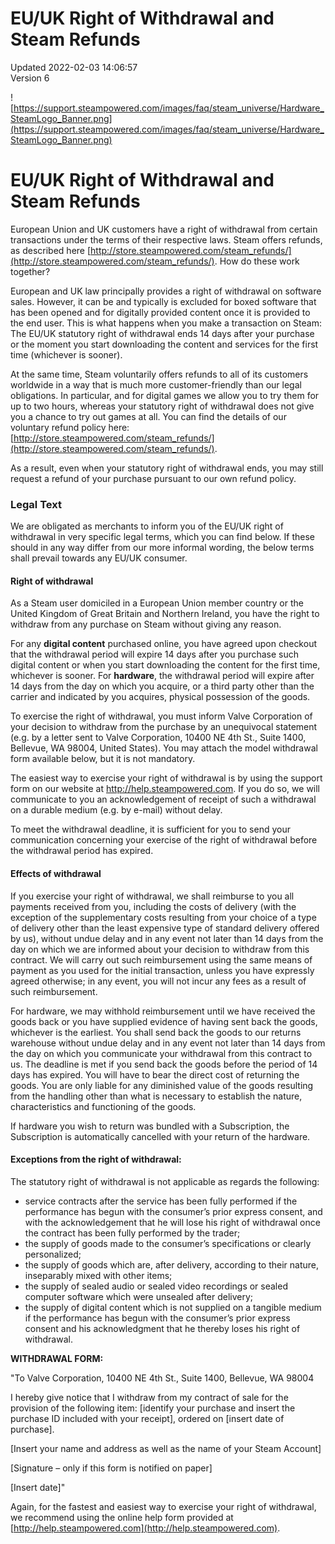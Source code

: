 # EU/UK Right of Withdrawal and Steam Refunds
Updated 2022-02-03 14:06:57  
Version 6  

![https://support.steampowered.com/images/faq/steam_universe/Hardware_SteamLogo_Banner.png](https://support.steampowered.com/images/faq/steam_universe/Hardware_SteamLogo_Banner.png)  
  
# EU/UK Right of Withdrawal and Steam Refunds
European Union and UK customers have a right of withdrawal from certain transactions under the terms of their respective laws. Steam offers refunds, as described here [http://store.steampowered.com/steam_refunds/](http://store.steampowered.com/steam_refunds/). How do these work together?  
  
European and UK law principally provides a right of withdrawal on software sales. However, it can be and typically is excluded for boxed software that has been opened and for digitally provided content once it is provided to the end user. This is what happens when you make a transaction on Steam: The EU/UK statutory right of withdrawal ends 14 days after your purchase or the moment you start downloading the content and services for the first time (whichever is sooner).  
  
At the same time, Steam voluntarily offers refunds to all of its customers worldwide in a way that is much more customer-friendly than our legal obligations. In particular, and for digital games we allow you to try them for up to two hours, whereas your statutory right of withdrawal does not give you a chance to try out games at all. You can find the details of our voluntary refund policy here: [http://store.steampowered.com/steam_refunds/](http://store.steampowered.com/steam_refunds/).  
  
As a result, even when your statutory right of withdrawal ends, you may still request a refund of your purchase pursuant to our own refund policy.  
  
### Legal Text
We are obligated as merchants to inform you of the EU/UK right of withdrawal in very specific legal terms, which you can find below. If these should in any way differ from our more informal wording, the below terms shall prevail towards any EU/UK consumer.  
  
#### Right of withdrawal
As a Steam user domiciled in a European Union member country or the United Kingdom of Great Britain and Northern Ireland, you have the right to withdraw from any purchase on Steam without giving any reason.  
  
For any **digital content** purchased online, you have agreed upon checkout that the withdrawal period will expire 14 days after you purchase such digital content or when you start downloading the content for the first time, whichever is sooner. For **hardware**, the withdrawal period will expire after 14 days from the day on which you acquire, or a third party other than the carrier and indicated by you acquires, physical possession of the goods.  
  
To exercise the right of withdrawal, you must inform Valve Corporation of your decision to withdraw from the purchase by an unequivocal statement (e.g. by a letter sent to Valve Corporation, 10400 NE 4th St., Suite 1400, Bellevue, WA 98004, United States). You may attach the model withdrawal form available below, but it is not mandatory.  
  
The easiest way to exercise your right of withdrawal is by using the support form on our website at http://help.steampowered.com. If you do so, we will communicate to you an acknowledgement of receipt of such a withdrawal on a durable medium (e.g. by e-mail) without delay.  
  
To meet the withdrawal deadline, it is sufficient for you to send your communication concerning your exercise of the right of withdrawal before the withdrawal period has expired.  
  
#### Effects of withdrawal
If you exercise your right of withdrawal, we shall reimburse to you all payments received from you, including the costs of delivery (with the exception of the supplementary costs resulting from your choice of a type of delivery other than the least expensive type of standard delivery offered by us), without undue delay and in any event not later than 14 days from the day on which we are informed about your decision to withdraw from this contract. We will carry out such reimbursement using the same means of payment as you used for the initial transaction, unless you have expressly agreed otherwise; in any event, you will not incur any fees as a result of such reimbursement.  
  
For hardware, we may withhold reimbursement until we have received the goods back or you have supplied evidence of having sent back the goods, whichever is the earliest. You shall send back the goods to our returns warehouse without undue delay and in any event not later than 14 days from the day on which you communicate your withdrawal from this contract to us. The deadline is met if you send back the goods before the period of 14 days has expired. You will have to bear the direct cost of returning the goods. You are only liable for any diminished value of the goods resulting from the handling other than what is necessary to establish the nature, characteristics and functioning of the goods.  
  
If hardware you wish to return was bundled with a Subscription, the Subscription is automatically cancelled with your return of the hardware.  
  
#### Exceptions from the right of withdrawal:
The statutory right of withdrawal is not applicable as regards the following: 
* service contracts after the service has been fully performed if the performance has begun with the consumer’s prior express consent, and with the acknowledgement that he will lose his right of withdrawal once the contract has been fully performed by the trader;
* the supply of goods made to the consumer’s specifications or clearly personalized;
* the supply of goods which are, after delivery, according to their nature, inseparably mixed with other items;
* the supply of sealed audio or sealed video recordings or sealed computer software which were unsealed after delivery;
* the supply of digital content which is not supplied on a tangible medium if the performance has begun with the consumer’s prior express consent and his acknowledgment that he thereby loses his right of withdrawal.

  
  
**WITHDRAWAL FORM:**  
  
"To Valve Corporation, 10400 NE 4th St., Suite 1400, Bellevue, WA 98004  
  
I hereby give notice that I withdraw from my contract of sale for the provision of the following item: [identify your purchase and insert the purchase ID included with your receipt], ordered on [insert date of purchase].  
  
[Insert your name and address as well as the name of your Steam Account]  
  
[Signature – only if this form is notified on paper]  
  
[Insert date]"  
  
Again, for the fastest and easiest way to exercise your right of withdrawal, we recommend using the online help form provided at [http://help.steampowered.com](http://help.steampowered.com).